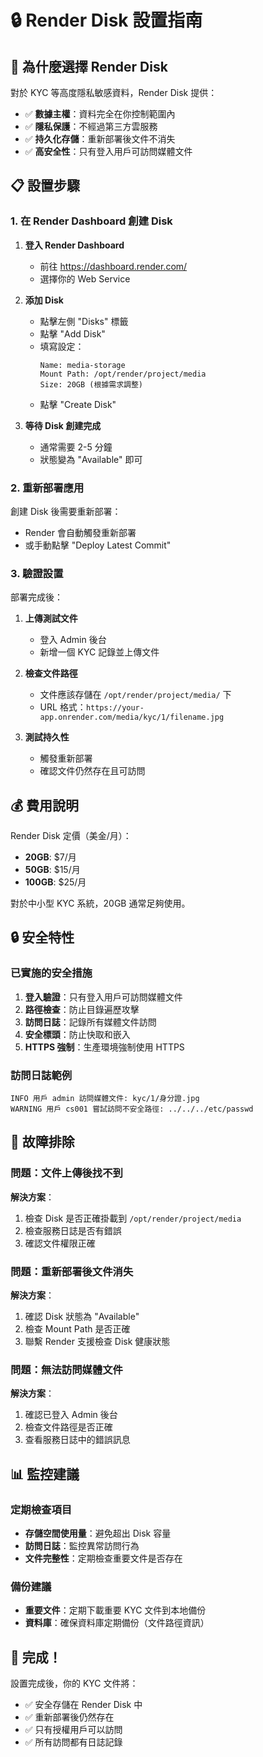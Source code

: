 # 🔒 Render Disk 設置指南

## 🎯 為什麼選擇 Render Disk

對於 KYC 等高度隱私敏感資料，Render Disk 提供：
- ✅ **數據主權**：資料完全在你控制範圍內
- ✅ **隱私保護**：不經過第三方雲服務
- ✅ **持久化存儲**：重新部署後文件不消失
- ✅ **高安全性**：只有登入用戶可訪問媒體文件

## 📋 設置步驟

### 1. 在 Render Dashboard 創建 Disk

1. **登入 Render Dashboard**
   - 前往 https://dashboard.render.com/
   - 選擇你的 Web Service

2. **添加 Disk**
   - 點擊左側 "Disks" 標籤
   - 點擊 "Add Disk"
   - 填寫設定：
     ```
     Name: media-storage
     Mount Path: /opt/render/project/media
     Size: 20GB (根據需求調整)
     ```
   - 點擊 "Create Disk"

3. **等待 Disk 創建完成**
   - 通常需要 2-5 分鐘
   - 狀態變為 "Available" 即可

### 2. 重新部署應用

創建 Disk 後需要重新部署：
- Render 會自動觸發重新部署
- 或手動點擊 "Deploy Latest Commit"

### 3. 驗證設置

部署完成後：
1. **上傳測試文件**
   - 登入 Admin 後台
   - 新增一個 KYC 記錄並上傳文件

2. **檢查文件路徑**
   - 文件應該存儲在 `/opt/render/project/media/` 下
   - URL 格式：`https://your-app.onrender.com/media/kyc/1/filename.jpg`

3. **測試持久性**
   - 觸發重新部署
   - 確認文件仍然存在且可訪問

## 💰 費用說明

Render Disk 定價（美金/月）：
- **20GB**: $7/月
- **50GB**: $15/月  
- **100GB**: $25/月

對於中小型 KYC 系統，20GB 通常足夠使用。

## 🔒 安全特性

### 已實施的安全措施

1. **登入驗證**：只有登入用戶可訪問媒體文件
2. **路徑檢查**：防止目錄遍歷攻擊
3. **訪問日誌**：記錄所有媒體文件訪問
4. **安全標頭**：防止快取和嵌入
5. **HTTPS 強制**：生產環境強制使用 HTTPS

### 訪問日誌範例
```
INFO 用戶 admin 訪問媒體文件: kyc/1/身分證.jpg
WARNING 用戶 cs001 嘗試訪問不安全路徑: ../../../etc/passwd
```

## 🔧 故障排除

### 問題：文件上傳後找不到
**解決方案**：
1. 檢查 Disk 是否正確掛載到 `/opt/render/project/media`
2. 檢查服務日誌是否有錯誤
3. 確認文件權限正確

### 問題：重新部署後文件消失
**解決方案**：
1. 確認 Disk 狀態為 "Available"
2. 檢查 Mount Path 是否正確
3. 聯繫 Render 支援檢查 Disk 健康狀態

### 問題：無法訪問媒體文件
**解決方案**：
1. 確認已登入 Admin 後台
2. 檢查文件路徑是否正確
3. 查看服務日誌中的錯誤訊息

## 📊 監控建議

### 定期檢查項目
- **存儲空間使用量**：避免超出 Disk 容量
- **訪問日誌**：監控異常訪問行為
- **文件完整性**：定期檢查重要文件是否存在

### 備份建議
- **重要文件**：定期下載重要 KYC 文件到本地備份
- **資料庫**：確保資料庫定期備份（文件路徑資訊）

## 🎉 完成！

設置完成後，你的 KYC 文件將：
- ✅ 安全存儲在 Render Disk 中
- ✅ 重新部署後仍然存在
- ✅ 只有授權用戶可以訪問
- ✅ 所有訪問都有日誌記錄
